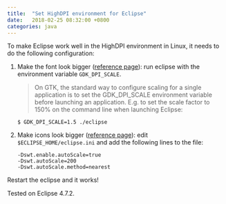 ```yaml
---
title:  "Set HighDPI environment for Eclipse"
date:   2018-02-25 08:32:00 +0800
categories: java 
---
```

To make Eclipse work well in the HighDPI environment in Linux, it needs to do the following configuration:




1. Make the font look bigger ([reference page](https://www.eclipse.org/eclipse/news/4.6/platform.php)): run eclipse with the environment variable `GDK_DPI_SCALE`.

    > On GTK, the standard way to configure scaling for a single application is to set the GDK_DPI_SCALE environment variable before launching an application. E.g. to set the scale factor to 150% on the command line when launching Eclipse:
    ``` shell
    $ GDK_DPI_SCALE=1.5 ./eclipse
    ```
2. Make icons look bigger ([reference page](https://www.eclipse.org/forums/index.php?t=msg&th=1088764&goto=1777163&#msg_1777163)): edit `$ECLIPSE_HOME/eclipse.ini` and add the following lines to the file:
    ```
    -Dswt.enable.autoScale=true
    -Dswt.autoScale=200
    -Dswt.autoScale.method=nearest
    ```

Restart the eclipse and it works!

Tested on Eclipse 4.7.2.